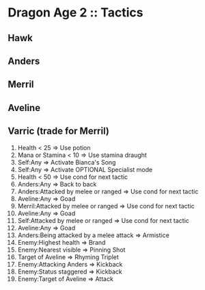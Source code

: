 # Dragon Age 2 :: Tactics

## Hawk

## Anders

## Merril

## Aveline

## Varric (trade for Merril)

1. Health < 25                             => Use potion
1. Mana or Stamina < 10                    => Use stamina draught
1. Self:Any                                => Activate Bianca's Song
1. Self:Any                                => Activate OPTIONAL Specialist mode
1. Health < 50                             => Use cond for next tactic
1. Anders:Any                              => Back to back
1. Anders:Attacked by melee or ranged      => Use cond for next tactic
1. Aveline:Any                             => Goad
1. Merril:Attacked by melee or ranged      => Use cond for next tactic
1. Aveline:Any                             => Goad
1. Self:Attacked by melee or ranged        => Use cond for next tactic
1. Aveline:Any                             => Goad
1. Anders:Being attacked by a melee attack => Armistice
1. Enemy:Highest health                    => Brand
1. Enemy:Nearest visible                   => Pinning Shot
1. Target of Aveline                       => Rhyming Triplet
1. Enemy:Attacking Anders                  => Kickback
1. Enemy:Status staggered                  => Kickback
1. Enemy:Target of Aveline                 => Attack
